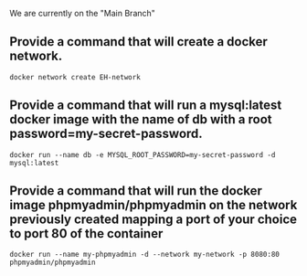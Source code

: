 We are currently on the "Main Branch"

## Provide a command that will create a docker network.

```
docker network create EH-network
```

## Provide a command that will run a mysql:latest docker image with the name of db with a root password=my-secret-password.

```
docker run --name db -e MYSQL_ROOT_PASSWORD=my-secret-password -d mysql:latest
```

## Provide a command that will run the docker image phpmyadmin/phpmyadmin on the network previously created mapping a port of your choice to port 80 of the container

```
docker run --name my-phpmyadmin -d --network my-network -p 8080:80 phpmyadmin/phpmyadmin
```